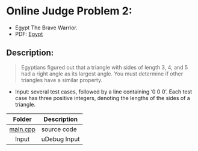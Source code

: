 # Online Judge Problem 2:

- Egypt The Brave Warrior.
- PDF: [Egypt](https://onlinejudge.org/external/118/11854.pdf)

## Description:

> Egyptians figured out that a triangle with sides of length 3, 4,
> and 5 had a right angle as its largest angle. You must determine if
> other triangles have a similar property.

- Input: several test cases, followed by a line
  containing ‘0 0 0’. Each test case has three positive
  integers, denoting the lengths of the sides of a triangle.

|                                                Folder                                                | Description  |
| :--------------------------------------------------------------------------------------------------: | ------------ |
| [main.cpp](https://github.com/dmreyescoy03/4883-PrgmTech-Reyes-Coy/blob/main/EasyBreezy/Egypt/main.cpp) | source code  |
|                                                Input                                                | uDebug Input |
